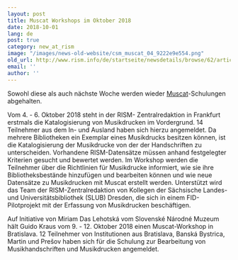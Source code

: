 ```yaml
---
layout: post
title: Muscat Workshops im Oktober 2018
date: 2018-10-01
lang: de
post: true
category: new_at_rism
image: "/images/news-old-website/csm_muscat_04_9222e9e554.png"
old_url: http://www.rism.info/de/startseite/newsdetails/browse/62/article/64/muscat-workshops-in-october-2018.html
email: ''
author: ''
---
```


Sowohl diese als auch nächste Woche werden wieder [Muscat](/de/community/muscat.html "Öffnet internen Link im aktuellen Fenster")-Schulungen abgehalten.

Vom 4. - 6. Oktober 2018 steht in der RISM- Zentralredaktion in Frankfurt erstmals die Katalogisierung von Musikdrucken im Vordergrund. 14 Teilnehmer aus dem In- und Ausland haben sich hierzu angemeldet. Da mehrere Bibliotheken ein Exemplar eines Musikdrucks besitzen können, ist die Katalogisierung der Musikdrucke von der der Handschriften zu unterscheiden. Vorhandene RISM-Datensätze müssen anhand festgelegter Kriterien gesucht und bewertet werden. Im Workshop werden die Teilnehmer über die Richtlinien für Musikdrucke informiert, wie sie ihre Bibliotheksbestände hinzufügen und bearbeiten können und wie neue Datensätze zu Musikdrucken mit Muscat erstellt werden. Unterstützt wird das Team der RISM-Zentralredaktion von Kollegen der Sächsische Landes- und Universitätsbibliothek (SLUB) Dresden, die sich in einem FID-Pilotprojekt mit der Erfassung von Musikdrucken beschäftigen.

Auf Initiative von Miriam Das Lehotská vom Slovenské Národné Muzeum hält Guido Kraus vom 9. - 12. Oktober 2018 einen Muscat-Workshop in Bratislava. 12 Teilnehmer von Institutionen aus Bratislava, Banská Bystrica, Martin und Prešov haben sich für die Schulung zur Bearbeitung von Musikhandschriften und Musikdrucken angemeldet.


